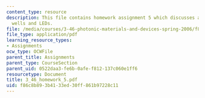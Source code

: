 ```yaml
---
content_type: resource
description: This file contains homework assignment 5 which discusses about quantum
  wells and LEDs.
file: /media/courses/3-46-photonic-materials-and-devices-spring-2006/f86c8b893b4133ed30ff861b97228c11_3_46_homework_5.pdf
file_type: application/pdf
learning_resource_types:
- Assignments
ocw_type: OCWFile
parent_title: Assignments
parent_type: CourseSection
parent_uid: 0522daa3-fe6b-0afe-f812-137c060e1ff6
resourcetype: Document
title: 3_46_homework_5.pdf
uid: f86c8b89-3b41-33ed-30ff-861b97228c11
---
```

